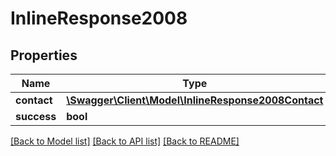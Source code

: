 # InlineResponse2008

## Properties
Name | Type | Description | Notes
------------ | ------------- | ------------- | -------------
**contact** | [**\Swagger\Client\Model\InlineResponse2008Contact**](InlineResponse2008Contact.md) |  | [optional] 
**success** | **bool** |  | [optional] 

[[Back to Model list]](../../README.md#documentation-for-models) [[Back to API list]](../../README.md#documentation-for-api-endpoints) [[Back to README]](../../README.md)

